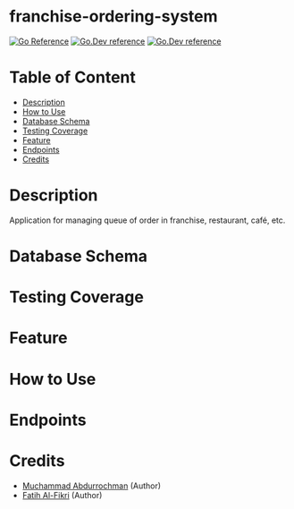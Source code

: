 # franchise-ordering-system

[![Go Reference](https://pkg.go.dev/badge/golang.org/x/example.svg)](https://pkg.go.dev/golang.org/x/example)
[![Go.Dev reference](https://img.shields.io/badge/gorm-reference-blue?logo=go&logoColor=white)](https://pkg.go.dev/gorm.io/gorm?tab=doc)
[![Go.Dev reference](https://img.shields.io/badge/echo-reference-blue?logo=go&logoColor=white)](https://github.com/labstack/echo)

# Table of Content
- [Description](#description)
- [How to Use](#how-to-use)
- [Database Schema](#database-schema)
- [Testing Coverage]($testing-coverage)
- [Feature](#feature)
- [Endpoints](#endpoints)
- [Credits](#credits)

# Description
Application for managing queue of order in franchise, restaurant, café, etc.

# Database Schema

# Testing Coverage

# Feature

# How to Use

# Endpoints

# Credits
- [Muchammad Abdurrochman](https://github.com/Abdurrochman25) (Author)
- [Fatih Al-Fikri](https://github.com/afaf-tech) (Author)
